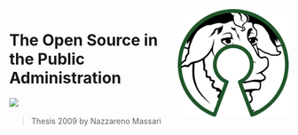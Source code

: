 <img src="/assets/500px-free_software_and_open_source_software_composite_logo.svg.png" alt="drawing" align="right" width="200"/>

# The Open Source in the Public Administration

[![](https://img.shields.io/badge/Donate-tippin-red)](https://tippin.me/@NazzMass)

> Thesis 2009 by Nazzareno Massari

